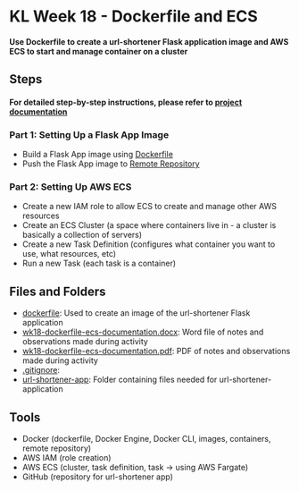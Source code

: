 # KL Week 18 - Dockerfile and ECS

#### Use Dockerfile to create a url-shortener Flask application image and AWS ECS to start and manage container on a cluster 

## Steps
#### For detailed step-by-step instructions, please refer to [project documentation](https://github.com/cadenhong/kl_wk18_Dockerfile_ECS/blob/main/wk18-dockerfile-ecs-documentation.pdf)
### Part 1: Setting Up a Flask App Image
- Build a Flask App image using [Dockerfile](https://github.com/cadenhong/kl_wk18_Dockerfile_ECS/blob/main/dockerfile)
- Push the Flask App image to [Remote Repository](https://hub.docker.com/r/ch316/flaskapp)
### Part 2: Setting Up AWS ECS
- Create a new IAM role to allow ECS to create and manage other AWS resources
- Create an ECS Cluster (a space where containers live in - a cluster is basically a collection of servers)
- Create a new Task Definition (configures what container you want to use, what resources, etc)
- Run a new Task (each task is a container)

## Files and Folders
- [dockerfile](https://github.com/cadenhong/kl_wk18_Dockerfile_ECS/blob/main/dockerfile): Used to create an image of the url-shortener Flask application
- [wk18-dockerfile-ecs-documentation.docx](https://github.com/cadenhong/kl_wk18_Dockerfile_ECS/blob/main/wk18-dockerfile-ecs-documentation.docx): Word file of notes and observations made during activity
- [wk18-dockerfile-ecs-documentation.pdf](https://github.com/cadenhong/kl_wk18_Dockerfile_ECS/blob/main/wk18-dockerfile-ecs-documentation.pdf): PDF of notes and observations made during activity
- [.gitignore](): 
- [url-shortener-app](): Folder containing files needed for url-shortener-application

## Tools
- Docker (dockerfile, Docker Engine, Docker CLI, images, containers, remote repository)
- AWS IAM (role creation)
- AWS ECS (cluster, task definition, task -> using AWS Fargate)
- GitHub (repository for url-shortener app)
